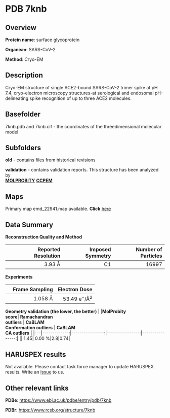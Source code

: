 # PDB 7knb

## Overview

**Protein name**: surface glycoprotein

**Organism**: SARS-CoV-2

**Method**: Cryo-EM

## Description

Cryo-EM structure of single ACE2-bound SARS-CoV-2 trimer spike at pH 7.4, cryo-electron microscopy structures-at serological and endosomal pH-delineating spike recognition of up to three ACE2 molecules.

## Basefolder

7knb.pdb and 7knb.cif - the coordinates of the threedimensional molecular model

## Subfolders



**old** - contains files from historical revisions

**validation** - contains validation reports. This structure has been analyzed by <br>  [**MOLPROBITY**](https://github.com/thorn-lab/coronavirus_structural_task_force/tree/master/pdb/surface_glycoprotein/SARS-CoV-2/7knb/validation/molprobity)   [**CCPEM**](https://github.com/thorn-lab/coronavirus_structural_task_force/tree/master/pdb/surface_glycoprotein/SARS-CoV-2/7knb/validation/ccpem-validation) 



## Maps

Primary map emd_22941.map available. **Click** [here](http://ftp.wwpdb.org/pub/emdb/structures/EMD-22941/map/) 

## Data Summary
**Reconstruction Quality and Method**

|   | Reported Resolution | Imposed Symmetry | Number of Particles |
|---|-------------:|----------------:|--------------:|
|   |3.93 Å|C1|16997|

**Experiments**

|   | Frame Sampling | Electron Dose |
|---|-------------:|----------------:|
|   |1.058 Å|53.49 e<sup>-</sup>/Å<sup>2</sup>|

**Geometry validation (the lower, the better)**
|   |**MolProbity<br>score**| **Ramachandran<br>outliers** | **CaBLAM<br>Conformation outliers** | **CaBLAM<br>CA outliers** |
|---|-------------:|----------------:|----------------:|----------------:|
||  1.45|  0.00 %|2.8|0.74|

## HARUSPEX results

Not available. Please contact task force manager to update HARUSPEX results. Write an [issue](https://github.com/thorn-lab/coronavirus_structural_task_force/issues) to us.

## Other relevant links 
**PDBe**:  https://www.ebi.ac.uk/pdbe/entry/pdb/7knb
 
**PDBr**: https://www.rcsb.org/structure/7knb 
